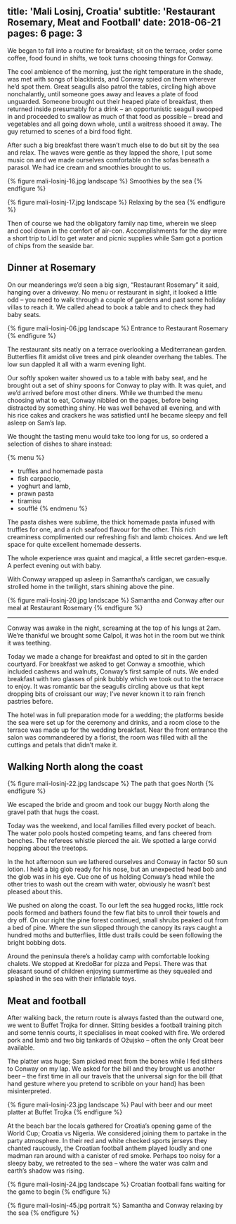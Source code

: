 title: 'Mali Losinj, Croatia'
subtitle: 'Restaurant Rosemary, Meat and Football'
date: 2018-06-21
pages: 6
page: 3
---

We began to fall into a routine for breakfast; sit on the terrace, order some coffee, food found in shifts, we took turns choosing things for Conway.

The cool ambience of the morning, just the right temperature in the shade, was met with songs of blackbirds, and Conway spied on them wherever he’d spot them. Great seagulls also patrol the tables, circling high above nonchalantly, until someone goes away and leaves a plate of food unguarded. Someone brought out their heaped plate of breakfast, then returned inside presumably for a drink – an opportunistic seagull swooped in and proceeded to swallow as much of that food as possible – bread and vegetables and all going down whole, until a waitress shooed it away. The guy returned to scenes of a bird food fight.

After such a big breakfast there wasn’t much else to do but sit by the sea and relax. The waves were gentle as they lapped the shore, I put some music on and we made ourselves comfortable on the sofas beneath a parasol. We had ice cream and smoothies brought to us.

{% figure mali-losinj-16.jpg landscape %}
Smoothies by the sea
{% endfigure %}

{% figure mali-losinj-17.jpg landscape %}
Relaxing by the sea
{% endfigure %}

Then of course we had the obligatory family nap time, wherein we sleep and cool down in the comfort of air-con. Accomplishments for the day were a short trip to Lidl to get water and picnic supplies while Sam got a portion of chips from the seaside bar.

## Dinner at Rosemary

On our meanderings we’d seen a big sign, “Restaurant Rosemary” it said, hanging over a driveway. No menu or restaurant in sight, it looked a little odd – you need to walk through a couple of gardens and past some holiday villas to reach it. We called ahead to book a table and to check they had baby seats.

{% figure mali-losinj-06.jpg landscape %}
Entrance to Restaurant Rosemary
{% endfigure %}

The restaurant sits neatly on a terrace overlooking a Mediterranean garden. Butterflies flit amidst olive trees and pink oleander overhang the tables. The low sun dappled it all with a warm evening light.

Our softly spoken waiter showed us to a table with baby seat, and he brought out a set of shiny spoons for Conway to play with. It was quiet, and we’d arrived before most other diners. While we thumbed the menu choosing what to eat, Conway nibbled on the pages, before being distracted by something shiny. He was well behaved all evening, and with his rice cakes and crackers he was satisfied until he became sleepy and fell asleep on Sam’s lap.

We thought the tasting menu would take too long for us, so ordered a selection of dishes to share instead:

{% menu %}
* truffles and homemade pasta
* fish carpaccio,
* yoghurt and lamb,
* prawn pasta
* tiramisu
* soufflé
{% endmenu %}

The pasta dishes were sublime, the thick homemade pasta infused with truffles for one, and a rich seafood flavour for the other. This rich creaminess complimented our refreshing fish and lamb choices. And we left space for quite excellent homemade desserts.

The whole experience was quaint and magical, a little secret garden-esque. A perfect evening out with baby.

With Conway wrapped up asleep in Samantha’s cardigan, we casually strolled home in the twilight, stars shining above the pine.

{% figure mali-losinj-20.jpg landscape %}
Samantha and Conway after our meal at Restaurant Rosemary
{% endfigure %}

---

Conway was awake in the night, screaming at the top of his lungs at 2am. We’re thankful we brought some Calpol, it was hot in the room but we think it was teething.

Today we made a change for breakfast and opted to sit in the garden courtyard. For breakfast we asked to get Conway a smoothie, which included cashews and walnuts, Conway’s first sample of nuts. We ended breakfast with two glasses of pink bubbly which we took out to the terrace to enjoy. It was romantic bar the seagulls circling above us that kept dropping bits of croissant our way; I’ve never known it to rain french pastries before.

The hotel was in full preparation mode for a wedding; the platforms beside the sea were set up for the ceremony and drinks, and a room close to the terrace was made up for the wedding breakfast. Near the front entrance the salon was commandeered by a florist, the room was filled with all the cuttings and petals that didn’t make it.

## Walking North along the coast

{% figure mali-losinj-22.jpg landscape %}
The path that goes North
{% endfigure %}

We escaped the bride and groom and took our buggy North along the gravel path that hugs the coast.

Today was the weekend, and local families filled every pocket of beach. The water polo pools hosted competing teams, and fans cheered from benches. The referees whistle pierced the air. We spotted a large corvid hopping about the treetops.

In the hot afternoon sun we lathered ourselves and Conway in factor 50 sun lotion. I held a big glob ready for his nose, but an unexpected head bob and the glob was in his eye. Cue one of us holding Conway’s head while the other tries to wash out the cream with water, obviously he wasn’t best pleased about this.

We pushed on along the coast. To our left the sea hugged rocks, little rock pools formed and bathers found the few flat bits to unroll their towels and dry off. On our right the pine forest continued, small shrubs peaked out from a bed of pine. Where the sun slipped through the canopy its rays caught a hundred moths and butterflies, little dust trails could be seen following the bright bobbing dots.

Around the peninsula there’s a holiday camp with comfortable looking chalets. We stopped at KredoBar for pizza and Pepsi. There was that pleasant sound of children enjoying summertime as they squealed and splashed in the sea with their inflatable toys.

## Meat and football

After walking back, the return route is always fasted than the outward one, we went to Buffet Trojka for dinner. Sitting besides a football training pitch and some tennis courts, it specialises in meat cooked with fire. We ordered pork and lamb and two big tankards of Ožujsko – often the only Croat beer available.

The platter was huge; Sam picked meat from the bones while I fed slithers to Conway on my lap. We asked for the bill and they brought us another beer – the first time in all our travels that the universal sign for the bill (that hand gesture where you pretend to scribble on your hand) has been misinterpreted.

{% figure mali-losinj-23.jpg landscape %}
Paul with beer and our meet platter at Buffet Trojka
{% endfigure %}

At the beach bar the locals gathered for Croatia’s opening game of the World Cup; Croatia vs Nigeria. We considered joining them to partake in the party atmosphere. In their red and white checked sports jerseys they chanted raucously, the Croatian football anthem played loudly and one madman ran around with a canister of red smoke. Perhaps too noisy for a sleepy baby, we retreated to the sea – where the water was calm and earth’s shadow was rising.

{% figure mali-losinj-24.jpg landscape %}
Croatian football fans waiting for the game to begin
{% endfigure %}

{% figure mali-losinj-45.jpg portrait %}
Samantha and Conway relaxing by the sea
{% endfigure %}

